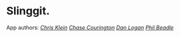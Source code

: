 # Slinggit.

App authors:
[*Chris Klein*](http://twitter.com/#!/_chrisklein)
[*Chase Courington*](http://www.chasecourington.com)
[*Dan Logan*](http://www.slinggit.com)
[*Phil Beadle*](http://www.slinggit.com)